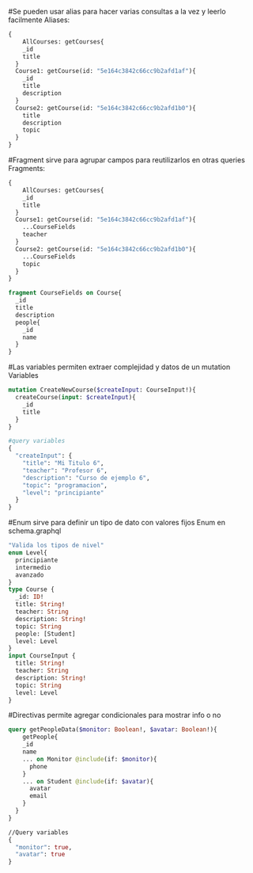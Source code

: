 #Se pueden usar alias para hacer varias consultas a la vez y leerlo facilmente
Aliases:
```graphql
{
	AllCourses: getCourses{
    _id
    title
  }
  Course1: getCourse(id: "5e164c3842c66cc9b2afd1af"){
    _id
    title
    description
  }
  Course2: getCourse(id: "5e164c3842c66cc9b2afd1b0"){
    title
    description
    topic
  }
}
```
#Fragment sirve para agrupar campos para reutilizarlos en otras queries
Fragments:
```graphql
{
	AllCourses: getCourses{
    _id
    title
  }
  Course1: getCourse(id: "5e164c3842c66cc9b2afd1af"){
    ...CourseFields
    teacher
  }
  Course2: getCourse(id: "5e164c3842c66cc9b2afd1b0"){
    ...CourseFields
    topic
  }
}

fragment CourseFields on Course{
  _id
  title
  description
  people{
    _id
    name
  }
}
```
#Las variables permiten extraer complejidad y datos de un mutation
Variables
```graphql
mutation CreateNewCourse($createInput: CourseInput!){
  createCourse(input: $createInput){
    _id
    title
  }
}

#query variables
{
  "createInput": {
    "title": "Mi Titulo 6",
    "teacher": "Profesor 6",
    "description": "Curso de ejemplo 6",
    "topic": "programacion",
    "level": "principiante"
  }
}
```

#Enum sirve para definir un tipo de dato con valores fijos
Enum en schema.graphql
```graphql
"Valida los tipos de nivel"
enum Level{
  principiante
  intermedio
  avanzado
}
type Course {
  _id: ID!
  title: String!
  teacher: String
  description: String!
  topic: String
  people: [Student]
  level: Level
}
input CourseInput {
  title: String!
  teacher: String
  description: String!
  topic: String 
  level: Level
}
```

#Directivas permite agregar condicionales para mostrar info o no
```graphql
query getPeopleData($monitor: Boolean!, $avatar: Boolean!){
	getPeople{
    _id
    name
  	... on Monitor @include(if: $monitor){
      phone
    }
    ... on Student @include(if: $avatar){
      avatar
      email
    }
  }
}

//Query variables
{
  "monitor": true,
  "avatar": true
}
```